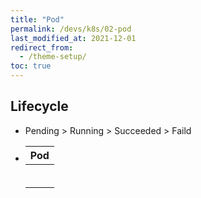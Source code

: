```yaml
---
title: "Pod"
permalink: /devs/k8s/02-pod
last_modified_at: 2021-12-01
redirect_from:
  - /theme-setup/
toc: true
---
```


## Lifecycle
- Pending > Running > Succeeded > Faild

- 	|Pod |
	|:----|
	||Status||
	||:-----||
	|||Phase|||
	|||Conditions|||
	||Containers||
	||:---------||
